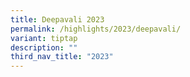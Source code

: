 ```yaml
---
title: Deepavali 2023
permalink: /highlights/2023/deepavali/
variant: tiptap
description: ""
third_nav_title: "2023"
---
```

